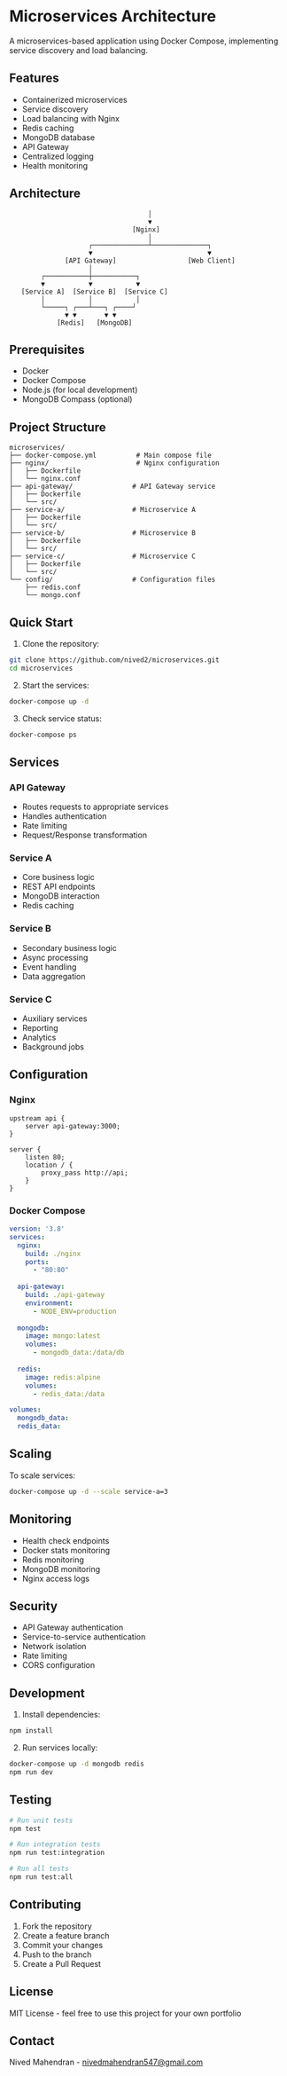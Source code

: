 # Microservices Architecture

A microservices-based application using Docker Compose, implementing service discovery and load balancing.

## Features

- Containerized microservices
- Service discovery
- Load balancing with Nginx
- Redis caching
- MongoDB database
- API Gateway
- Centralized logging
- Health monitoring

## Architecture

```
                                   │
                                   ▼
                               [Nginx]
                                   │
                    ┌──────────────┴──────────────┐
                    ▼                             ▼
              [API Gateway]                  [Web Client]
                    │
        ┌───────────┼───────────┐
        ▼           ▼           ▼
   [Service A]  [Service B]  [Service C]
        │           │           │
        └─────┐ ┌───┴───┐ ┌────┘
              ▼ ▼       ▼ ▼
            [Redis]   [MongoDB]
```

## Prerequisites

- Docker
- Docker Compose
- Node.js (for local development)
- MongoDB Compass (optional)

## Project Structure

```
microservices/
├── docker-compose.yml          # Main compose file
├── nginx/                      # Nginx configuration
│   ├── Dockerfile
│   └── nginx.conf
├── api-gateway/               # API Gateway service
│   ├── Dockerfile
│   └── src/
├── service-a/                 # Microservice A
│   ├── Dockerfile
│   └── src/
├── service-b/                 # Microservice B
│   ├── Dockerfile
│   └── src/
├── service-c/                 # Microservice C
│   ├── Dockerfile
│   └── src/
└── config/                    # Configuration files
    ├── redis.conf
    └── mongo.conf
```

## Quick Start

1. Clone the repository:
```bash
git clone https://github.com/nived2/microservices.git
cd microservices
```

2. Start the services:
```bash
docker-compose up -d
```

3. Check service status:
```bash
docker-compose ps
```

## Services

### API Gateway
- Routes requests to appropriate services
- Handles authentication
- Rate limiting
- Request/Response transformation

### Service A
- Core business logic
- REST API endpoints
- MongoDB interaction
- Redis caching

### Service B
- Secondary business logic
- Async processing
- Event handling
- Data aggregation

### Service C
- Auxiliary services
- Reporting
- Analytics
- Background jobs

## Configuration

### Nginx
```nginx
upstream api {
    server api-gateway:3000;
}

server {
    listen 80;
    location / {
        proxy_pass http://api;
    }
}
```

### Docker Compose
```yaml
version: '3.8'
services:
  nginx:
    build: ./nginx
    ports:
      - "80:80"
    
  api-gateway:
    build: ./api-gateway
    environment:
      - NODE_ENV=production
    
  mongodb:
    image: mongo:latest
    volumes:
      - mongodb_data:/data/db
    
  redis:
    image: redis:alpine
    volumes:
      - redis_data:/data

volumes:
  mongodb_data:
  redis_data:
```

## Scaling

To scale services:
```bash
docker-compose up -d --scale service-a=3
```

## Monitoring

- Health check endpoints
- Docker stats monitoring
- Redis monitoring
- MongoDB monitoring
- Nginx access logs

## Security

- API Gateway authentication
- Service-to-service authentication
- Network isolation
- Rate limiting
- CORS configuration

## Development

1. Install dependencies:
```bash
npm install
```

2. Run services locally:
```bash
docker-compose up -d mongodb redis
npm run dev
```

## Testing

```bash
# Run unit tests
npm test

# Run integration tests
npm run test:integration

# Run all tests
npm run test:all
```

## Contributing

1. Fork the repository
2. Create a feature branch
3. Commit your changes
4. Push to the branch
5. Create a Pull Request

## License

MIT License - feel free to use this project for your own portfolio

## Contact

Nived Mahendran - nivedmahendran547@gmail.com
